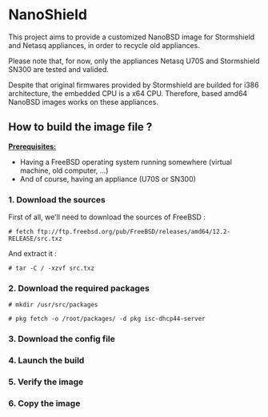 # NanoShield

This project aims to provide a customized NanoBSD image for Stormshield and Netasq appliances, in order to recycle old appliances.

Please note that, for now, only the appliances Netasq U70S and Stormshield SN300 are tested and valided.

Despite that original firmwares provided by Stormshield are builded for i386 architecture, the embedded CPU is a x64 CPU. Therefore, based amd64 NanoBSD images works on these appliances.

## How to build the image file ?

<ins>**Prerequisites:**</ins>

- Having a FreeBSD operating system running somewhere (virtual machine, old computer, ...)
- And of course, having an appliance (U70S or SN300)

### 1. Download the sources

First of all, we'll need to download the sources of FreeBSD :

`# fetch ftp://ftp.freebsd.org/pub/FreeBSD/releases/amd64/12.2-RELEASE/src.txz`

And extract it :

`# tar -C / -xzvf src.txz`

### 2. Download the required packages

`# mkdir /usr/src/packages`

`# pkg fetch -o /root/packages/ -d pkg isc-dhcp44-server`

### 3. Download the config file

### 4. Launch the build

### 5. Verify the image

### 6. Copy the image
